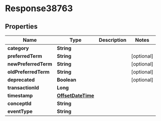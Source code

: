 
# Response38763

## Properties
Name | Type | Description | Notes
------------ | ------------- | ------------- | -------------
**category** | **String** |  | 
**preferredTerm** | **String** |  |  [optional]
**newPreferredTerm** | **String** |  |  [optional]
**oldPreferredTerm** | **String** |  |  [optional]
**deprecated** | **Boolean** |  |  [optional]
**transactionId** | **Long** |  | 
**timestamp** | [**OffsetDateTime**](OffsetDateTime.md) |  | 
**conceptId** | **String** |  | 
**eventType** | **String** |  | 



